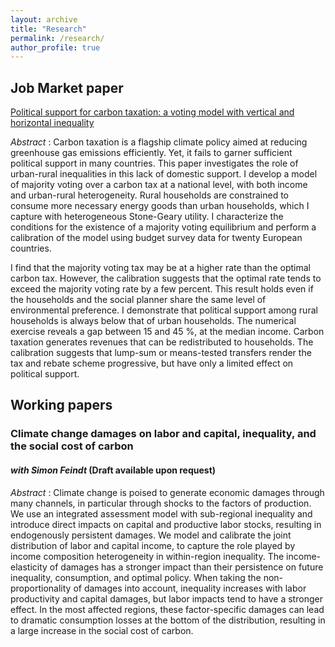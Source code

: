 ```yaml
---
layout: archive
title: "Research"
permalink: /research/
author_profile: true
---
```



## Job Market paper

[Political support for carbon taxation: a voting model with vertical and horizontal inequality](https://www.parisschoolofeconomics.eu/docs/youngbrun-marie/young-brun-marie--political-support-for-carbon-taxation--a-voting-model-with-income-and-urban-rural-inequality.pdf)

_Abstract_ :
Carbon taxation is a flagship climate policy aimed at reducing greenhouse gas emissions efficiently. Yet, it fails to garner sufficient political support in many countries. This paper investigates the role of urban-rural inequalities in this lack of domestic support. I develop a model of majority voting over a carbon tax at a national level, with both income and urban-rural heterogeneity. Rural households are constrained to consume more necessary energy goods than urban households, which I capture with heterogeneous Stone-Geary utility. I characterize the conditions for the existence of a majority voting equilibrium and perform a calibration of the model using budget survey data for twenty European countries.

I find that the majority voting tax may be at a higher rate than the optimal carbon tax. However, the calibration suggests that the optimal rate tends to exceed the majority voting rate by a few percent. This result holds even if the households and the social planner share the same level of environmental preference. I demonstrate that political support among rural households is always below that of urban households. The numerical exercise reveals a gap between 15 and 45 %, at the median income. Carbon taxation generates revenues that can be redistributed to households. The calibration suggests that lump-sum or means-tested transfers render the tax and rebate scheme progressive, but have only a limited effect on political support.

## Working papers

### Climate change damages on labor and capital, inequality, and the social cost of carbon
#### _with Simon Feindt_ (Draft available upon request)

_Abstract_ : Climate change is poised to generate economic damages through many channels, in particular through shocks to the factors of production. We use an integrated assessment model with sub-regional inequality and introduce direct impacts on capital and productive labor stocks, resulting in endogenously persistent damages. We model and calibrate the joint distribution of labor and capital income, to capture the role played by income composition heterogeneity in within-region inequality. The income-elasticity of damages has a stronger impact than their persistence on future inequality, consumption, and optimal policy. When taking the non-proportionality of damages into account, inequality increases with labor productivity and capital damages, but labor impacts tend to have a stronger effect. In the most affected regions, these factor-specific damages can lead to dramatic consumption losses at the bottom of the distribution, resulting in a large increase in the social cost of carbon.
